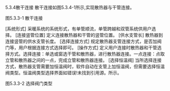 5.3.4散干连接
散干连接如图5.3.4-1所示,实现散热器与干管连接。

图5.3.3-1 散干连接

[系统形式] 采暖系统的系统形式，有单管顺流，单管跨越和双管系统供用户选择。
[连接竖管位置] 定义连接散热器和干管的竖管位置。
[供水支管长] 散热器到连接竖管的供水支管长度。
[选择连接方式] 规定散热器支管连接方式，是否加阀门等，用户根据连接方式选择即可。
[操作方式] 定义用户连接时散热器和干管选择方式。选择连接：单选或窗选干管和散热器，进行散热器连接。一点连接：点取立管和散热器之间的一点，完成立管和散热器连接。
[选择恒温阀] 当所选择连接方式，散热器支管需要加恒温阀时，软件自动在支管上加恒温阀，但需要选择恒温阀类型。恒温阀类型选择界面如错误!未找到引用源。所示。

图5.3.3-2 选择阀门类型
